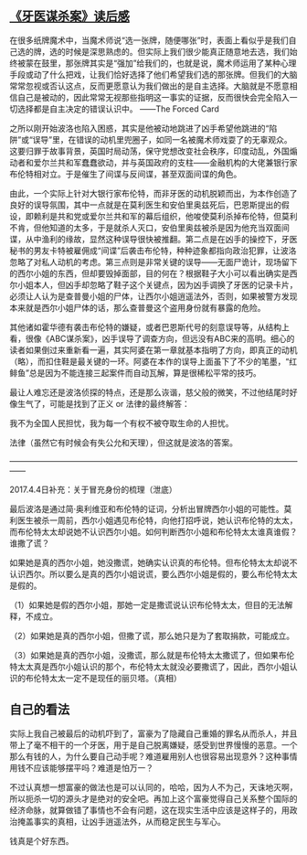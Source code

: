 ## [《牙医谋杀案》读后感](https://book.douban.com/review/8455162/)
在很多纸牌魔术中，当魔术师说“选一张牌，随便哪张”时，表面上看似乎是我们自己选的牌，选的时候是深思熟虑的。但实际上我们很少能真正随意地去选，我们始终被蒙在鼓里，那张牌其实是“强加”给我们的，也就是说，魔术师运用了某种心理手段或动了什么把戏，让我们恰好选择了他们希望我们选的那张牌。但我们的大脑常常忽视或否认这点，反而更愿意认为我们做出的是自主选择。大脑就是不愿意相信自己是被动的，因此常常无视那些指明这一事实的证据，反而很快会完全陷入一切选择都是自主决定的错误认识中。 ——The Forced Card

之所以刚开始波洛也陷入困惑，其实是他被动地跳进了凶手希望他跳进的“陷阱”或“误导”里，在错误的动机里兜圈子，如同一名被魔术师戏耍了的无辜观众。这要归罪于故事背景，英国时局动荡，保守党想改变社会秩序，印度动乱，外国煽动者和爱尔兰共和军蠢蠢欲动，并与英国政府的支柱——金融机构的大佬兼银行家布伦特相对立。于是催生了间谍与反间谍，甚至双面间谍的角色。

由此，一个实际上针对大银行家布伦特，而非牙医的动机脱颖而出，为本作创造了良好的误导氛围，其中一点就是在莫利医生和安伯里奥兹死后，巴恩斯提出的假设，即赖利是共和党或爱尔兰共和军的幕后组织，他唆使莫利杀掉布伦特，但莫利不肯，但他知道的太多，于是就杀人灭口，安伯里奥兹被杀是因为他充当双面间谍，从中渔利的缘故，显然这种误导很快被推翻。第二点是在凶手的操控下，牙医秘书的男友卡特被雇佣成“间谍”后袭击布伦特，种种迹象都指向政治犯罪，让波洛忽略了对私人动机的考虑。第三点则是非常关键的误导——无面尸诡计，现场留下的西尔小姐的东西，但却要毁掉面部，目的何在？根据鞋子大小可以看出确实是西尔小姐本人，但凶手却忽略了鞋子这个关键点，因为凶手调换了牙医的记录卡片，必须让人认为是查普曼小姐的尸体，让西尔小姐逍遥法外，否则，如果被警方发现本来就是西尔小姐尸体的话，那么查普曼这个盗用身份就有暴露的危险。

其他诸如霍华德有袭击布伦特的嫌疑，或者巴恩斯代号的刻意误导等，从结构上看，很像《ABC谋杀案》，凶手误导了调查方向，但远没有ABC来的高明。细心的读者如果倒过来重新看一遍，其实阿婆在第一章就基本指明了方向，即真正的动机（略），而扣住鞋是最关键的一环。阿婆在本作的误导上面虽下了不少的笔墨，“红鲱鱼”总是因为不能连接三起案件而自动瓦解，算是很稀松平常的技巧。

最让人难忘还是波洛侦探的特点，还是那么诙谐，慈父般的微笑，不过他结尾时好像生气了，可能是找到了正义 or 法律的最终解答：

我不为全国人民担忧，我为每一个有权不被夺取生命的人担忧。

法律（虽然它有时候会有失公允和天理），但这就是波洛的答案。

——————————————————————————————————————

2017.4.4日补充：关于冒充身份的梳理（泄底）

最后波洛是通过简·奥利维亚和布伦特的证词，分析出冒牌西尔小姐的可能性。莫利医生被杀一周前，西尔小姐遇见布伦特，向他打招呼说，她认识布伦特的太太，而布伦特太太却说她不认识西尔小姐。如何判断西尔小姐和布伦特太太谁真谁假？谁撒了谎？

如果她是真的西尔小姐，她没撒谎，她确实认识真的布伦特。但布伦特太太却说不认识西尔。所以要么是真的西尔小姐说谎，要么西尔小姐是假的，要么布伦特太太是假的。

（1）如果她是假的西尔小姐，那她一定是撒谎说认识布伦特太太，但目的无法解释，不成立。

（2）如果她是真的西尔小姐，但撒了谎，那么她只是为了套取捐款，可能成立。

（3）如果她是真的西尔小姐，没撒谎，那么就是布伦特太太撒谎了，但如果布伦特太太真是西尔小姐认识的那个，布伦特太太就没必要撒谎了，因此，西尔小姐认识的布伦特太太一定不是现任的丽贝塔。（真相）

## 自己的看法

实际上我自己被最后的动机吓到了，富豪为了隐藏自己重婚的罪名从而杀人，并且带上了毫不相干的一个牙医，用于是自己脱离嫌疑，感受到世界慢慢的恶意。一个那么有钱的人，为什么要自己动手呢？难道雇用别人也很容易出现意外？这种事情用钱不应该能够摆平吗？难道是怕万一？

不过认真想一想富豪的做法也是可以认同的，哈哈，因为人不为己，天诛地灭啊，所以扼杀一切的源头才是绝对的安全吧。再加上这个富豪觉得自己关系整个国际的经济命脉，就算做错了事情也不会有问题，这在现实生活中应该是这样子的，用政治掩盖事实的真相，让凶手逍遥法外，从而稳定民生与军心。

钱真是个好东西。